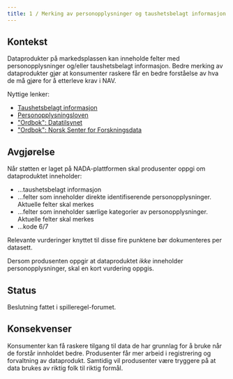 ```yaml
---
title: 1 / Merking av personopplysninger og taushetsbelagt informasjon
---
```

## Kontekst
Dataprodukter på markedsplassen kan inneholde felter med personopplysninger og/eller taushetsbelagt informasjon.
Bedre merking av dataprodukter gjør at konsumenter raskere får en bedre forståelse av hva de må gjøre for å etterleve krav i NAV.

Nyttige lenker:
- [Taushetsbelagt informasjon](https://lovdata.no/lov/1967-02-10)
- [Personopplysningsloven](https://lovdata.no/lov/2018-06-15-38)
- ["Ordbok": Datatilsynet](https://www.datatilsynet.no/rettigheter-og-plikter/personopplysninger/)
- ["Ordbok": Norsk Senter for Forskningsdata](https://www.nsd.no/personverntjenester/oppslagsverk-for-personvern-i-forskning/personvernordbok/)

## Avgjørelse
Når støtten er laget på NADA-plattformen skal produsenter oppgi om dataproduktet inneholder:

- ...taushetsbelagt informasjon
- ...felter som inneholder direkte identifiserende personopplysninger. Aktuelle felter skal merkes
- ...felter som inneholder særlige kategorier av personopplysninger. Aktuelle felter skal merkes
- ...kode 6/7


Relevante vurderinger knyttet til disse fire punktene bør dokumenteres per datasett.

Dersom produsenten oppgir at dataproduktet *ikke* inneholder personopplysninger, skal en kort vurdering oppgis.

## Status
Beslutning fattet i spilleregel-forumet.

## Konsekvenser
Konsumenter kan få raskere tilgang til data de har grunnlag for å bruke når de forstår innholdet bedre.
Produsenter får mer arbeid i registrering og forvaltning av dataprodukt.
Samtidig vil produsenter være tryggere på at data brukes av riktig folk til riktig formål. 
